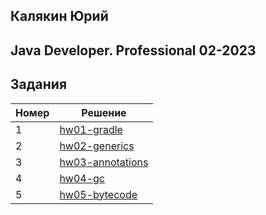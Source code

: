 ## Калякин Юрий
## Java Developer. Professional 02-2023

## Задания
| Номер | Решение                                |
|-------|----------------------------------------|
| 1     | [hw01-gradle](./hw01-gradle)           |
| 2     | [hw02-generics](./hw02-generics)       |
| 3     | [hw03-annotations](./hw03-annotations) |
| 4     | [hw04-gc](./hw04-gc)                   |
| 5     | [hw05-bytecode](./hw05-bytecode)       |
